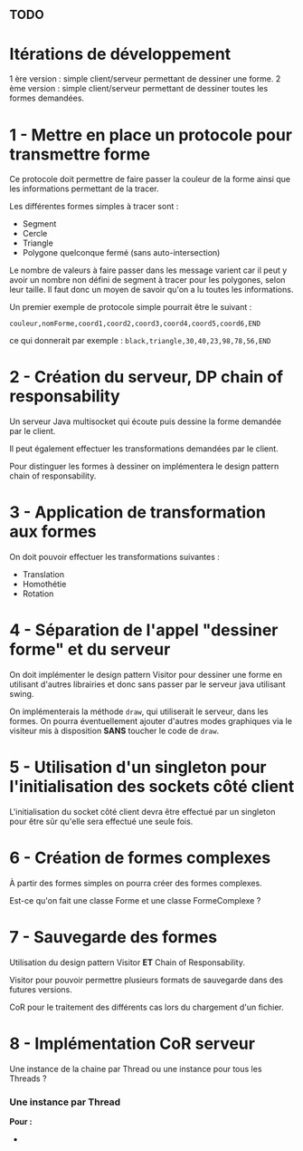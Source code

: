 TODO
-----
Itérations de développement
==============================

1 ère version : simple client/serveur permettant de dessiner une forme.
2 ème version : simple client/serveur permettant de dessiner toutes
	            les formes demandées.

1 - Mettre en place un protocole pour transmettre forme
==============================================================

Ce protocole doit permettre de faire passer la couleur de la forme
ainsi que les informations permettant de la tracer.

Les différentes formes simples à tracer sont :

* Segment
* Cercle
* Triangle
* Polygone quelconque fermé (sans auto-intersection)

Le nombre de valeurs à faire passer dans les message varient car
il peut y avoir un nombre non défini de segment à tracer pour les
polygones, selon leur taille. Il faut donc un moyen de savoir qu'on
a lu toutes les informations.

Un premier exemple de protocole simple pourrait être le suivant :

`couleur,nomForme,coord1,coord2,coord3,coord4,coord5,coord6,END`

ce qui donnerait par exemple : `black,triangle,30,40,23,98,78,56,END`

2 - Création du serveur, DP chain of responsability
=========================================================

Un serveur Java multisocket qui écoute puis dessine la forme demandée par
le client.

Il peut également effectuer les transformations demandées par le client.

Pour distinguer les formes à dessiner on implémentera le design pattern
chain of responsability.

3 - Application de transformation aux formes
=================================================

On doit pouvoir effectuer les transformations suivantes :

* Translation
* Homothétie
* Rotation

4 - Séparation de l'appel "dessiner forme" et du serveur
===============================================================

On doit implémenter le design pattern Visitor pour dessiner une
forme en utilisant d'autres librairies et donc sans passer par
le serveur java utilisant swing.

On implémenterais la méthode `draw`, qui utiliserait le serveur, dans
les formes. On pourra éventuellement ajouter d'autres modes graphiques
via le visiteur mis à disposition **SANS** toucher le code de `draw`.

5 - Utilisation d'un singleton pour l'initialisation des sockets côté client
=====================================================================================

L'initialisation du socket côté client devra être effectué par un
singleton pour être sûr qu'elle sera effectué une seule fois.

6 - Création de formes complexes
====================================

À partir des formes simples on pourra créer des formes complexes.

Est-ce qu'on fait une classe Forme et une classe FormeComplexe ?

7 - Sauvegarde des formes
==========================

Utilisation du design pattern Visitor **ET** Chain of Responsability.

Visitor pour pouvoir permettre plusieurs formats de sauvegarde dans des
futures versions.

CoR pour le traitement des différents cas lors du chargement d'un
fichier.

8 - Implémentation CoR serveur
===============================

Une instance de la chaine par Thread ou une instance pour tous les Threads ?

### Une instance par Thread

**Pour :**

*
